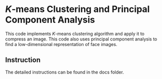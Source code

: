 # *K*-means Clustering and Principal Component Analysis

This code implements *K*-means clustering algorithm and apply it to compress an image. This code also uses principal component analysis to find a low-dimensional representation of face images.

## Instruction

The detailed instructions can be found in the docs folder.

